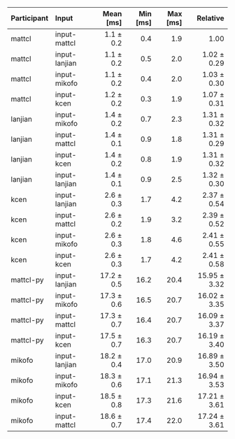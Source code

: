 | Participant | Input | Mean [ms] | Min [ms] | Max [ms] | Relative |
|:---|:---|---:|---:|---:|---:|
| mattcl | input-mattcl | 1.1 ± 0.2 | 0.4 | 1.9 | 1.00 |
| mattcl | input-lanjian | 1.1 ± 0.2 | 0.5 | 2.0 | 1.02 ± 0.29 |
| mattcl | input-mikofo | 1.1 ± 0.2 | 0.4 | 2.0 | 1.03 ± 0.30 |
| mattcl | input-kcen | 1.2 ± 0.2 | 0.3 | 1.9 | 1.07 ± 0.31 |
| lanjian | input-mikofo | 1.4 ± 0.2 | 0.7 | 2.3 | 1.31 ± 0.32 |
| lanjian | input-mattcl | 1.4 ± 0.1 | 0.9 | 1.8 | 1.31 ± 0.29 |
| lanjian | input-kcen | 1.4 ± 0.2 | 0.8 | 1.9 | 1.31 ± 0.32 |
| lanjian | input-lanjian | 1.4 ± 0.1 | 0.9 | 2.5 | 1.32 ± 0.30 |
| kcen | input-lanjian | 2.6 ± 0.3 | 1.7 | 4.2 | 2.37 ± 0.54 |
| kcen | input-mattcl | 2.6 ± 0.2 | 1.9 | 3.2 | 2.39 ± 0.52 |
| kcen | input-mikofo | 2.6 ± 0.3 | 1.8 | 4.6 | 2.41 ± 0.55 |
| kcen | input-kcen | 2.6 ± 0.3 | 1.7 | 4.2 | 2.41 ± 0.58 |
| mattcl-py | input-lanjian | 17.2 ± 0.5 | 16.2 | 20.4 | 15.95 ± 3.32 |
| mattcl-py | input-mikofo | 17.3 ± 0.6 | 16.5 | 20.7 | 16.02 ± 3.35 |
| mattcl-py | input-mattcl | 17.3 ± 0.7 | 16.4 | 20.7 | 16.09 ± 3.37 |
| mattcl-py | input-kcen | 17.5 ± 0.7 | 16.3 | 20.7 | 16.19 ± 3.40 |
| mikofo | input-lanjian | 18.2 ± 0.4 | 17.0 | 20.9 | 16.89 ± 3.50 |
| mikofo | input-mikofo | 18.3 ± 0.6 | 17.1 | 21.3 | 16.94 ± 3.53 |
| mikofo | input-kcen | 18.5 ± 0.8 | 17.3 | 21.6 | 17.21 ± 3.61 |
| mikofo | input-mattcl | 18.6 ± 0.7 | 17.4 | 22.0 | 17.24 ± 3.61 |
